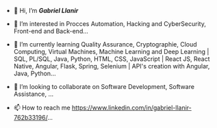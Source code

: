 - 👋 Hi, I’m ***Gabriel Llanir***
- 👀 I’m interested in Procces Automation, Hacking and CyberSecurity, Front-end and Back-end...

- 🌱 I’m currently learning Quality Assurance, Cryptographie, Cloud Computing, Virtual Machines, Machine Learning and Deep Learning | SQL, PL/SQL, Java, Python, HTML, CSS, JavaScript | React JS, React Native, Angular, Flask, Spring, Selenium | API's creation with Angular, Java, Python...

- 💞️ I’m looking to collaborate on Software Development, Software Assistance, ...
- 📫 How to reach me https://www.linkedin.com/in/gabriel-llanir-762b33196/...

<!---
InsaneXurow10/InsaneXurow10 is a ✨ special ✨ repository because its `README.md` (this file) appears on your GitHub profile.
You can click the Preview link to take a look at your changes.
--->
